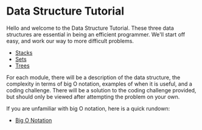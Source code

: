 # Data Structure Tutorial

Hello and welcome to the Data Structure Tutorial. These three data structures are essential in being an efficient programmer. We'll start off easy, and work our way to more difficult problems.

* [Stacks](https://github.com/mloumeau/Data-Structure-Tutorial/blob/master/1-stacks.md)
* [Sets](https://github.com/mloumeau/Data-Structure-Tutorial/blob/master/2-sets.md)
* [Trees](https://github.com/mloumeau/Data-Structure-Tutorial/blob/master/3-trees.md)

For each module, there will be a description of the data structure, the complexity in terms of big O notation, examples of when it is useful, and a coding challenge. There will be a solution to the coding challenge provided, but should only be viewed after attempting the problem on your own.

If you are unfamiliar with big O notation, here is a quick rundown:

* [Big O Notation](https://github.com/mloumeau/Data-Structure-Tutorial/blob/master/usingBigO.md)